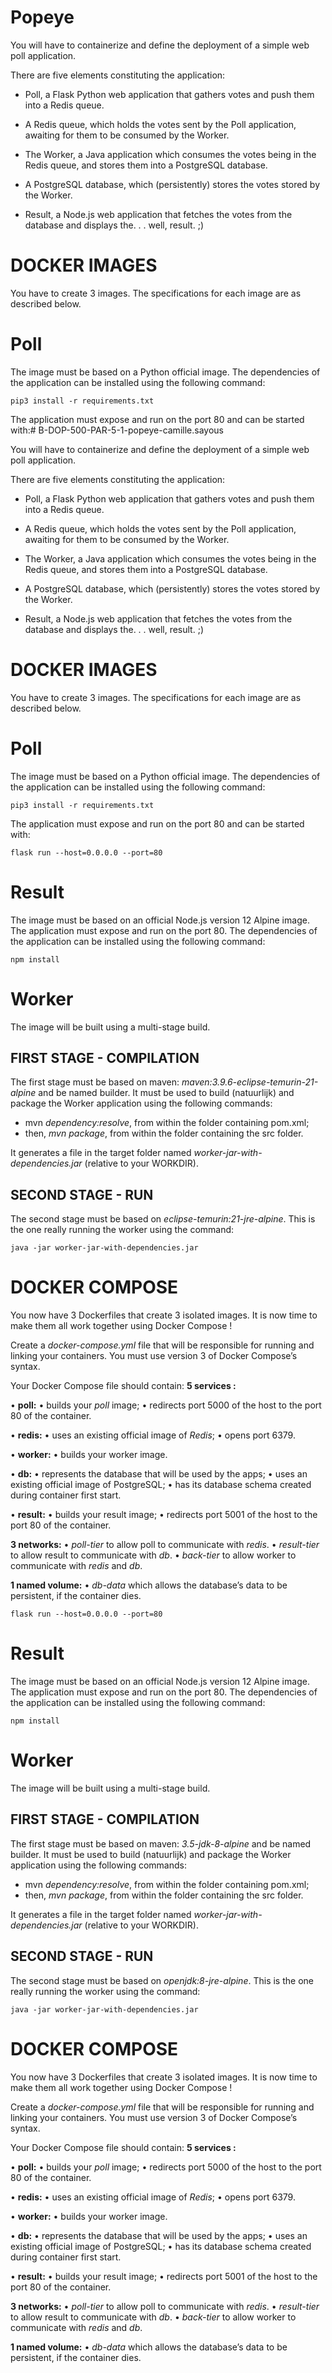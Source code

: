 # Popeye

You will have to containerize and define the deployment of a simple web poll application.

There are five elements constituting the application:

- Poll, a Flask Python web application that gathers votes and push them into a Redis queue.

- A Redis queue, which holds the votes sent by the Poll application, awaiting for them to be consumed by the Worker.

- The Worker, a Java application which consumes the votes being in the Redis queue, and stores them into a PostgreSQL database.

- A PostgreSQL database, which (persistently) stores the votes stored by the Worker.

- Result, a Node.js web application that fetches the votes from the database and displays the. . . well, result. ;)

# DOCKER IMAGES

You have to create 3 images.
The specifications for each image are as described below.

# Poll

The image must be based on a Python official image.
The dependencies of the application can be installed using the following command:

```
pip3 install -r requirements.txt
```

The application must expose and run on the port 80 and can be started with:# B-DOP-500-PAR-5-1-popeye-camille.sayous

You will have to containerize and define the deployment of a simple web poll application.

There are five elements constituting the application:

- Poll, a Flask Python web application that gathers votes and push them into a Redis queue.

- A Redis queue, which holds the votes sent by the Poll application, awaiting for them to be consumed by the Worker.

- The Worker, a Java application which consumes the votes being in the Redis queue, and stores them into a PostgreSQL database.

- A PostgreSQL database, which (persistently) stores the votes stored by the Worker.

- Result, a Node.js web application that fetches the votes from the database and displays the. . . well, result. ;)

# DOCKER IMAGES

You have to create 3 images.
The specifications for each image are as described below.

# Poll

The image must be based on a Python official image.
The dependencies of the application can be installed using the following command:

```
pip3 install -r requirements.txt
```

The application must expose and run on the port 80 and can be started with:

```
flask run --host=0.0.0.0 --port=80
```

# Result

The image must be based on an official Node.js version 12 Alpine image.
The application must expose and run on the port 80.
The dependencies of the application can be installed using the following command:

```
npm install
```

# Worker

The image will be built using a multi-stage build.

## FIRST STAGE - COMPILATION

The first stage must be based on maven: _maven:3.9.6-eclipse-temurin-21-alpine_ and be named builder.
It must be used to build (natuurlijk) and package the Worker application using the following commands:

- mvn _dependency:resolve_, from within the folder containing pom.xml;
- then, _mvn package_, from within the folder containing the src folder.

It generates a file in the target folder named _worker-jar-with-dependencies.jar_ (relative to your WORKDIR).

## SECOND STAGE - RUN

The second stage must be based on _eclipse-temurin:21-jre-alpine_.
This is the one really running the worker using the command:

```
java -jar worker-jar-with-dependencies.jar
```

# DOCKER COMPOSE

You now have 3 Dockerfiles that create 3 isolated images. It is now time to make them all work together
using Docker Compose !

Create a _docker-compose.yml_ file that will be responsible for running and linking your containers. You must
use version 3 of Docker Compose’s syntax.

Your Docker Compose file should contain:
**5 services :**

• **poll:**
• builds your _poll_ image;
• redirects port 5000 of the host to the port 80 of the container.

• **redis:**
• uses an existing official image of _Redis_;
• opens port 6379.

• **worker:**
• builds your worker image.

• **db:**
• represents the database that will be used by the apps;
• uses an existing official image of PostgreSQL;
• has its database schema created during container first start.

• **result:**
• builds your result image;
• redirects port 5001 of the host to the port 80 of the container.

**3 networks:**
• _poll-tier_ to allow poll to communicate with _redis_.
• _result-tier_ to allow result to communicate with _db_.
• _back-tier_ to allow worker to communicate with _redis_ and _db_.

**1 named volume:**
• _db-data_ which allows the database’s data to be persistent, if the container dies.

```
flask run --host=0.0.0.0 --port=80
```

# Result

The image must be based on an official Node.js version 12 Alpine image.
The application must expose and run on the port 80.
The dependencies of the application can be installed using the following command:

```
npm install
```

# Worker

The image will be built using a multi-stage build.

## FIRST STAGE - COMPILATION

The first stage must be based on maven: _3.5-jdk-8-alpine_ and be named builder.
It must be used to build (natuurlijk) and package the Worker application using the following commands:

- mvn _dependency:resolve_, from within the folder containing pom.xml;
- then, _mvn package_, from within the folder containing the src folder.

It generates a file in the target folder named _worker-jar-with-dependencies.jar_ (relative to your WORKDIR).

## SECOND STAGE - RUN

The second stage must be based on _openjdk:8-jre-alpine_.
This is the one really running the worker using the command:

```
java -jar worker-jar-with-dependencies.jar
```

# DOCKER COMPOSE

You now have 3 Dockerfiles that create 3 isolated images. It is now time to make them all work together
using Docker Compose !

Create a _docker-compose.yml_ file that will be responsible for running and linking your containers. You must
use version 3 of Docker Compose’s syntax.

Your Docker Compose file should contain:
**5 services :**

• **poll:**
• builds your _poll_ image;
• redirects port 5000 of the host to the port 80 of the container.

• **redis:**
• uses an existing official image of _Redis_;
• opens port 6379.

• **worker:**
• builds your worker image.

• **db:**
• represents the database that will be used by the apps;
• uses an existing official image of PostgreSQL;
• has its database schema created during container first start.

• **result:**
• builds your result image;
• redirects port 5001 of the host to the port 80 of the container.

**3 networks:**
• _poll-tier_ to allow poll to communicate with _redis_.
• _result-tier_ to allow result to communicate with _db_.
• _back-tier_ to allow worker to communicate with _redis_ and _db_.

**1 named volume:**
• _db-data_ which allows the database’s data to be persistent, if the container dies.
